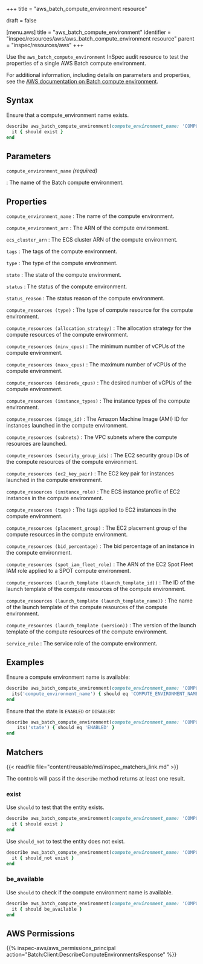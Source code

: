 +++
title = "aws_batch_compute_environment resource"

draft = false


[menu.aws]
title = "aws_batch_compute_environment"
identifier = "inspec/resources/aws/aws_batch_compute_environment resource"
parent = "inspec/resources/aws"
+++

Use the `aws_batch_compute_environment` InSpec audit resource to test the properties of a single AWS Batch compute environment.

For additional information, including details on parameters and properties, see the [AWS documentation on Batch compute environment](https://docs.aws.amazon.com/AWSCloudFormation/latest/UserGuide/aws-resource-batch-computeenvironment.html).

## Syntax

Ensure that a compute_environment name exists.

```ruby
describe aws_batch_compute_environment(compute_environment_name: 'COMPUTE_ENVIRONMENT_NAME') do
  it { should exist }
end
```

## Parameters

`compute_environment_name` _(required)_

: The name of the Batch compute environment.

## Properties

`compute_environment_name`
: The name of the compute environment.

`compute_environment_arn`
: The ARN of the compute environment.

`ecs_cluster_arn`
: The ECS cluster ARN of the compute environment.

`tags`
: The tags of the compute environment.

`type`
: The type of the compute environment.

`state`
: The state of the compute environment.

`status`
: The status of the compute environment.

`status_reason`
: The status reason of the compute environment.

`compute_resources (type)`
: The type of compute resource for the compute environment.

`compute_resources (allocation_strategy)`
: The allocation strategy for the compute resources of the compute environment.

`compute_resources (minv_cpus)`
: The minimum number of vCPUs of the compute environment.

`compute_resources (maxv_cpus)`
: The maximum number of vCPUs of the compute environment.

`compute_resources (desiredv_cpus)`
: The desired number of vCPUs of the compute environment.

`compute_resources (instance_types)`
: The instance types of the compute environment.

`compute_resources (image_id)`
: The Amazon Machine Image (AMI) ID for instances launched in the compute environment.

`compute_resources (subnets)`
: The VPC subnets where the compute resources are launched.

`compute_resources (security_group_ids)`
: The EC2 security group IDs of the compute resources of the compute environment.

`compute_resources (ec2_key_pair)`
: The EC2 key pair for instances launched in the compute environment.

`compute_resources (instance_role)`
: The ECS instance profile of EC2 instances in the compute environment.

`compute_resources (tags)`
: The tags applied to EC2 instances in the compute environment.

`compute_resources (placement_group)`
: The EC2 placement group of the compute resources in the compute environment.

`compute_resources (bid_percentage)`
: The bid percentage of an instance in the compute environment.

`compute_resources (spot_iam_fleet_role)`
: The ARN of the EC2 Spot Fleet IAM role applied to a SPOT compute environment.

`compute_resources (launch_template (launch_template_id))`
: The ID of the launch template of the compute resources of the compute environment.

`compute_resources (launch_template (launch_template_name))`
: The name of the launch template of the compute resources of the compute environment.

`compute_resources (launch_template (version))`
: The version of the launch template of the compute resources of the compute environment.

`service_role`
: The service role of the compute environment.

## Examples

Ensure a compute environment name is available:

```ruby
describe aws_batch_compute_environment(compute_environment_name: 'COMPUTE_ENVIRONMENT_NAME') do
  its('compute_environment_name') { should eq 'COMPUTE_ENVIRONMENT_NAME' }
end
```

Ensure that the state is `ENABLED` or `DISABLED`:

```ruby
describe aws_batch_compute_environment(compute_environment_name: 'COMPUTE_ENVIRONMENT_NAME') do
    its('state') { should eq 'ENABLED' }
end
```

## Matchers

{{< readfile file="content/reusable/md/inspec_matchers_link.md" >}}

The controls will pass if the `describe` method returns at least one result.

### exist

Use `should` to test that the entity exists.

```ruby
describe aws_batch_compute_environment(compute_environment_name: 'COMPUTE_ENVIRONMENT_NAME') do
  it { should exist }
end
```

Use `should_not` to test the entity does not exist.

```ruby
describe aws_batch_compute_environment(compute_environment_name: 'COMPUTE_ENVIRONMENT_NAME') do
  it { should_not exist }
end
```

### be_available

Use `should` to check if the compute environment name is available.

```ruby
describe aws_batch_compute_environment(compute_environment_name: 'COMPUTE_ENVIRONMENT_NAME') do
  it { should be_available }
end
```

## AWS Permissions

{{% inspec-aws/aws_permissions_principal action="Batch:Client:DescribeComputeEnvironmentsResponse" %}}

